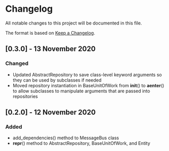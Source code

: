 # Changelog

All notable changes to this project will be documented in this file.

The format is based on [Keep a Changelog](https://keepachangelog.com/en/1.0.0/).

## [0.3.0] - 13 November 2020
### Changed
- Updated AbstractRepository to save class-level keyword arguments so they can be used
  by subclasses if needed
- Moved repository instantiation in BaseUnitOfWork from __init__() to __aenter__() to
  allow subclasses to manipulate arguments that are passed into repositories

## [0.2.0] - 12 November 2020
### Added
- add_dependencies() method to MessageBus class
- __repr__() method to AbstractRepository, BaseUnitOfWork, and Entity
